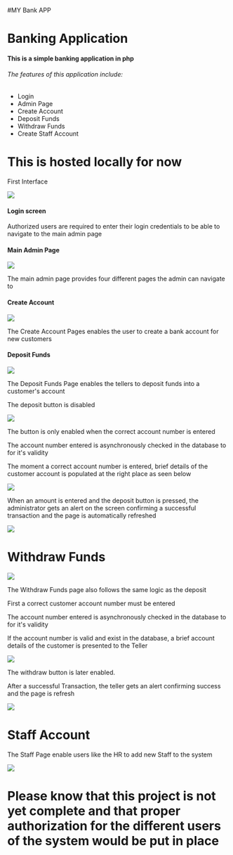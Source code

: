 #MY Bank APP
<h1>Banking Application</h1>

<h4>This is a simple banking application in php</h4>
<h6>The features of this application include: </h6>
<ul>
	<li>Login</li>
	<li>Admin Page</li>
	<li>Create Account</li>
	<li>Deposit Funds</li>
	<li>Withdraw Funds</li>
	<li>Create Staff Account</li>
</ul>

<h1>This is hosted locally for now</h1>

<p>First Interface</p>
<img src="bank.png">

<h4>Login screen</h4>
<p>Authorized users are required to enter their login credentials to be able to navigate to
the main admin page</p>

<h4>Main Admin Page</h4>
<img src="bank1.png">
<p>The main admin page provides four different pages the admin can navigate to</p>

<h4>Create Account</h4>
<img src="bank2.png">
<p>The Create Account Pages enables the user to create a bank account for new customers</p>

<h4>Deposit Funds</h4>
<img src="bank3.png">
<p>The Deposit Funds Page enables the tellers to deposit funds into a customer's account</p>
<p>The deposit button is disabled</p>
<img src="bank6.png">
<p>The button is only enabled when the correct account number is entered</p>
<p>The account number entered is asynchronously checked in the database to for it's validity</p>
<p>The moment a correct account number is entered, brief details of the customer account is populated at the right place as seen below</p>
<img src="bank7.png">
<p>When an amount is entered and the deposit button is pressed, the administrator gets an alert on the screen confirming a successful transaction and the page is automatically refreshed</p>
<img src="bank8.png">

<h1>Withdraw Funds</h1>
<img src="bank4.png">
<p>The Withdraw Funds page also follows the same logic as the deposit</p>
<p>First a correct customer account number must be entered</p>
<p>The account number entered is asynchronously checked in the database to for it's validity</p>
<p>If the account number is valid and exist in the database, a brief account details of the customer is presented to the Teller</p>
<img src="bank10.png">
<p>The withdraw button is later enabled.</p>
<p>After a successful Transaction, the teller gets an alert confirming success and the page is refresh</p>
<img src="bank9.png">

<h1>Staff Account</h1>
<p>The Staff Page enable users like the HR to add new Staff to the system</p>
<img src="bank5.png">
<h1>Please know that this project is not yet complete and that proper authorization for the different users of the system would be put in place</h1>

